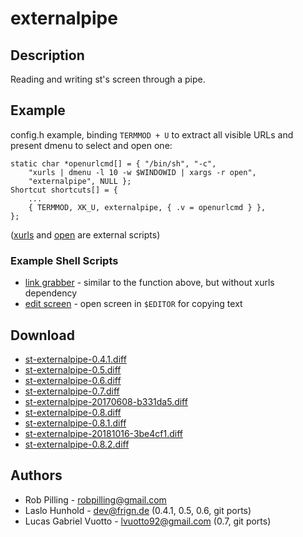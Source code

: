 externalpipe
============

Description
-----------
Reading and writing st's screen through a pipe.

Example
-------
config.h example, binding `TERMMOD + U` to extract all visible URLs and present
dmenu to select and open one:

	static char *openurlcmd[] = { "/bin/sh", "-c",
		"xurls | dmenu -l 10 -w $WINDOWID | xargs -r open",
		"externalpipe", NULL };
	Shortcut shortcuts[] = {
		...
		{ TERMMOD, XK_U, externalpipe, { .v = openurlcmd } },
	};

([xurls](https://raw.github.com/bobrippling/perlbin/master/xurls) and
[open](https://github.com/bobrippling/open) are external scripts)

### Example Shell Scripts

* [link grabber](linkgrabber.sh) - similar to the function above, but without
  xurls dependency
* [edit screen](editscreen.sh) - open screen in `$EDITOR`  for copying text

Download
--------
* [st-externalpipe-0.4.1.diff](st-externalpipe-0.4.1.diff)
* [st-externalpipe-0.5.diff](st-externalpipe-0.5.diff)
* [st-externalpipe-0.6.diff](st-externalpipe-0.6.diff)
* [st-externalpipe-0.7.diff](st-externalpipe-0.7.diff)
* [st-externalpipe-20170608-b331da5.diff](st-externalpipe-20170608-b331da5.diff)
* [st-externalpipe-0.8.diff](st-externalpipe-0.8.diff)
* [st-externalpipe-0.8.1.diff](st-externalpipe-0.8.1.diff)
* [st-externalpipe-20181016-3be4cf1.diff](st-externalpipe-20181016-3be4cf1.diff)
* [st-externalpipe-0.8.2.diff](st-externalpipe-0.8.2.diff)

Authors
-------
* Rob Pilling - <robpilling@gmail.com>
* Laslo Hunhold - <dev@frign.de> (0.4.1, 0.5, 0.6, git ports)
* Lucas Gabriel Vuotto - <lvuotto92@gmail.com> (0.7, git ports)
